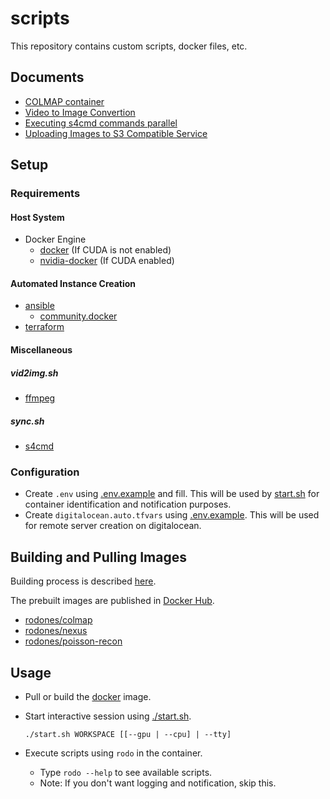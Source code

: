 # scripts

This repository contains custom scripts, docker files, etc. 

## Documents

- [COLMAP container](docs/container-colmap.md)
- [Video to Image Convertion](docs/converting-video-to-images.md)
- [Executing s4cmd commands parallel](docs/s4cmd-parallel-parallel-execution.md)
- [Uploading Images to S3 Compatible Service](docs/uploading-images.md)

## Setup

### Requirements

#### Host System
- Docker Engine
    - [docker](https://docs.docker.com/engine/install/ubuntu/) (If CUDA is not enabled)
    - [nvidia-docker](https://docs.nvidia.com/datacenter/cloud-native/container-toolkit/install-guide.html) (If CUDA enabled)

#### Automated Instance Creation
- [ansible](https://docs.ansible.com/ansible/latest/installation_guide/intro_installation.html?extIdCarryOver=true&sc_cid=701f2000001OH7YAAW)
    - [community.docker](https://docs.ansible.com/ansible/latest/collections/community/docker/index.html)
- [terraform](https://www.terraform.io/downloads)

#### Miscellaneous

##### vid2img.sh
- [ffmpeg](https://ffmpeg.org/download.html)

##### sync.sh
- [s4cmd](https://github.com/bloomreach/s4cmd)

### Configuration
- Create `.env` using [.env.example](./.env.example) and fill. This will be used by  [start.sh](./start.sh) for 
container identification and notification purposes.
- Create `digitalocean.auto.tfvars` using [.env.example](./terraform/digitalocean.auto.example.tfvars). This will be
used for remote server creation on digitalocean.  

## Building and Pulling Images

Building process is described [here](./docker). 

The prebuilt images are published in [Docker Hub](https://hub.docker.com/u/rodones).
- [rodones/colmap](https://hub.docker.com/r/rodones/colmap)
- [rodones/nexus](https://hub.docker.com/r/rodones/nexus)
- [rodones/poisson-recon](https://hub.docker.com/r/rodones/poisson-recon)

## Usage

- Pull or build the [docker](./docker) image.

- Start interactive session using [./start.sh](./start.sh).

      ./start.sh WORKSPACE [[--gpu | --cpu] | --tty]

- Execute scripts using `rodo` in the container.
  - Type `rodo --help` to see available scripts.
  - Note: If you don't want logging and notification, skip this.
